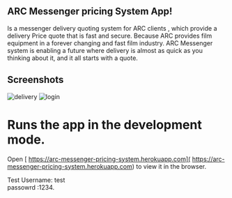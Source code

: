 
## ARC Messenger pricing System App!

Is a messenger delivery quoting system for ARC clients , which provide a delivery Price quote that is fast and secure. Because ARC provides film equipment in a forever changing and fast film industry. ARC Messenger system is enabling a future where delivery is almost as quick as you thinking about it, and it all starts with a quote.

## Screenshots

![delivery](https://user-images.githubusercontent.com/35941364/46116140-a7f0db80-c1c8-11e8-8f55-d9745760dfa8.png)
![login](https://user-images.githubusercontent.com/35941364/46117927-fd7db600-c1d1-11e8-85d8-db7fdf68f06d.png)

# Runs the app in the development mode.<br>
Open [ https://arc-messenger-pricing-system.herokuapp.com]( https://arc-messenger-pricing-system.herokuapp.com) to view it in the browser.

Test Username: test<br>
passowrd :1234.
